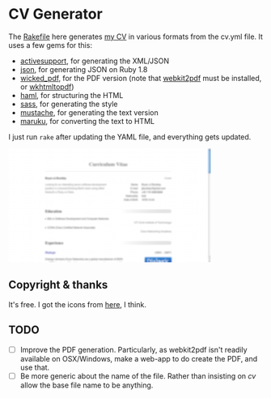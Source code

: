 CV Generator
============

The [Rakefile] here generates [my CV][cv] in various formats from the
cv.yml file.  It uses a few gems for this:

* [activesupport], for generating the XML/JSON
* [json], for generating JSON on Ruby 1.8
* [wicked_pdf], for the PDF version (note that
  [webkit2pdf] must be installed, or [wkhtmltopdf])
* [haml], for structuring the HTML
* [sass], for generating the style
* [mustache], for generating the text version
* [maruku], for converting the text to HTML

I just run `rake` after updating the YAML file, and everything gets updated.

![Preview here...](https://github.com/bjjb/bjjb.github.io/raw/master/cv/preview.png "The finished product")

Copyright & thanks
------------------

It's free. I got the icons from [here][icons], I think.

TODO
----

- [ ] Improve the PDF generation. Particularly, as webkit2pdf isn't readily
  available on OSX/Windows, make a web-app to do create the PDF, and use that.
- [ ] Be more generic about the name of the file. Rather than insisting on
  _cv_ allow the base file name to be anything.

[Rakefile]: https://github.com/bjjb/bjjb.github.io/blob/master/cv/Rakefile
[cv]: http://jjbuckley.github.com/cv/cv.html
[activesupport]: http://as.rubyonrails.org/
[json]: http://flori.github.com/json/
[wicked_pdf]: https://github.com/mileszs/wicked_pdf
[webkit2pdf]: http://webkit2pdf.sourceforge.net/
[wkhtmltopdf]: http://code.google.com/p/wkhtmltopdf/
[haml]: http://haml.info/
[sass]: http://sass-lang.com/
[mustache]: https://github.com/defunkt/mustache
[maruku]: https://github.com/nex3/maruku
[markdown]: http://daringfireball.net/projects/markdown
[icons]: http://effectivefive.deviantart.com/
